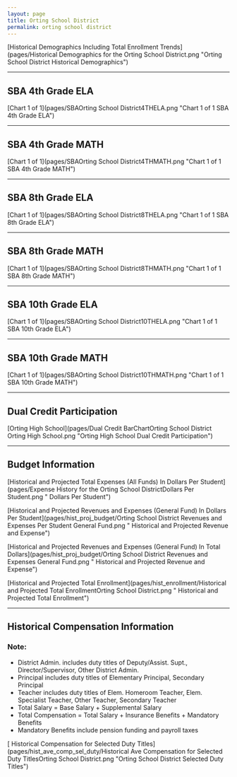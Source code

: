 ```yaml
---
layout: page
title: Orting School District
permalink: orting school district
---
```



[Historical Demographics Including Total Enrollment Trends](pages/Historical Demographics for the Orting School District.png "Orting School District Historical Demographics")

___

## SBA 4th Grade ELA

[Chart 1 of 1](pages/SBAOrting School District4THELA.png "Chart 1 of 1 SBA 4th Grade ELA")


___

## SBA 4th Grade MATH

[Chart 1 of 1](pages/SBAOrting School District4THMATH.png "Chart 1 of 1 SBA 4th Grade MATH")


___

## SBA 8th Grade ELA

[Chart 1 of 1](pages/SBAOrting School District8THELA.png "Chart 1 of 1 SBA 8th Grade ELA")


___

## SBA 8th Grade MATH

[Chart 1 of 1](pages/SBAOrting School District8THMATH.png "Chart 1 of 1 SBA 8th Grade MATH")


___

## SBA 10th Grade ELA

[Chart 1 of 1](pages/SBAOrting School District10THELA.png "Chart 1 of 1 SBA 10th Grade ELA")


___

## SBA 10th Grade MATH

[Chart 1 of 1](pages/SBAOrting School District10THMATH.png "Chart 1 of 1 SBA 10th Grade MATH")


___

## Dual Credit Participation

[Orting High School](pages/Dual Credit BarChartOrting School District Orting High School.png "Orting High School Dual Credit Participation")


___

## Budget Information

[Historical and Projected Total Expenses (All Funds) In Dollars Per Student](pages/Expense History for the Orting School DistrictDollars Per Student.png " Dollars Per Student")

[Historical and Projected Revenues and Expenses (General Fund) In Dollars Per Student](pages/hist_proj_budget/Orting School District Revenues and Expenses Per Student General Fund.png " Historical and Projected Revenue and Expense")

[Historical and Projected Revenues and Expenses (General Fund) In Total Dollars](pages/hist_proj_budget/Orting School District Revenues and Expenses General Fund.png " Historical and Projected Revenue and Expense")

[Historical and Projected Total Enrollment](pages/hist_enrollment/Historical and Projected Total EnrollmentOrting School District.png " Historical and Projected Total Enrollment")


___

## Historical Compensation Information
### Note:
- District Admin. includes duty titles of Deputy/Assist. Supt., Director/Supervisor, Other District Admin.
- Principal includes duty titles of Elementary Principal, Secondary Principal
- Teacher includes duty titles of Elem. Homeroom Teacher, Elem. Specialist Teacher, Other Teacher, Secondary Teacher
- Total Salary = Base Salary + Supplemental Salary
- Total Compensation = Total Salary + Insurance Benefits + Mandatory Benefits
- Mandatory Benefits include pension funding and payroll taxes

[ Historical Compensation for Selected Duty Titles](pages/hist_ave_comp_sel_duty/Historical Ave Compensation for Selected Duty TitlesOrting School District.png "Orting School District Selected Duty Titles")


